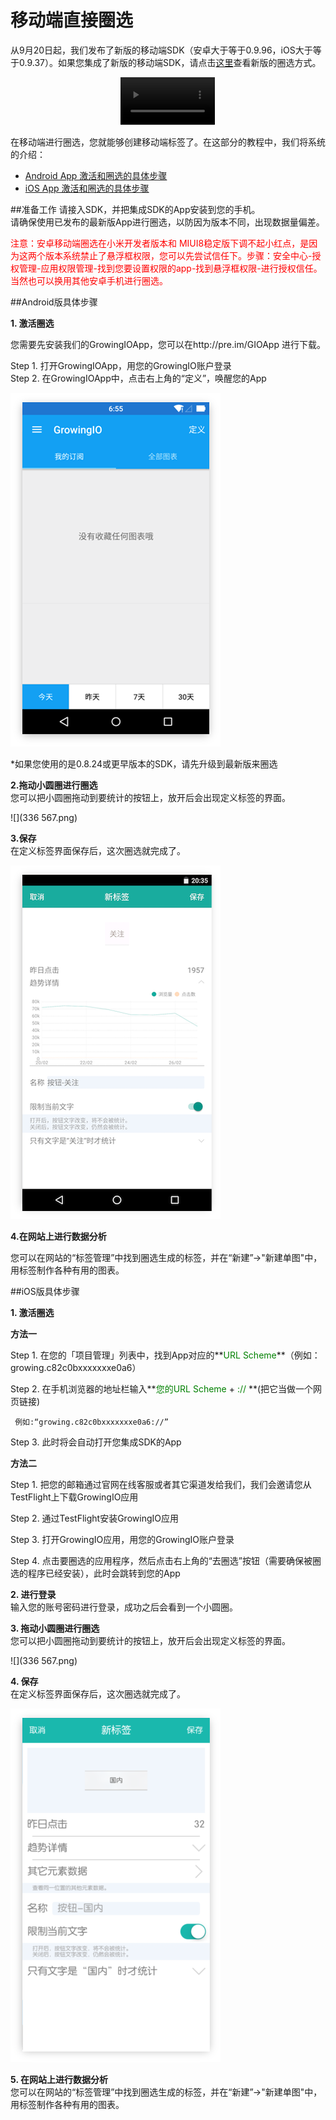 # 移动端直接圈选

从9月20日起，我们发布了新版的移动端SDK（安卓大于等于0.9.96，iOS大于等于0.9.37）。如果您集成了新版的移动端SDK，请点击[这里](https://help.growingio.com/Features/circle/appcirclingapp_new.html)查看新版的圈选方式。

<div style="text-align:center">
<video id="video" controls="" preload="auto" 
      <source id="mp4" src="https://assets.growingio.com/videos/APP圈选APP_570p.mp4" type="video/mp4" style="width:30%; margin:0 auto;">
      
      <p>Your user agent does not support the HTML5 Video element.</p>
    </video>

 </div> 


在移动端进行圈选，您就能够创建移动端标签了。在这部分的教程中，我们将系统的介绍：

*  <a href="#Android">Android App 激活和圈选的具体步骤</a>
*  <a href="#iOS">iOS App 激活和圈选的具体步骤</a>

##准备工作
请接入SDK，并把集成SDK的App安装到您的手机。  
请确保使用已发布的最新版App进行圈选，以防因为版本不同，出现数据量偏差。

<font color="red">注意：安卓移动端圈选在小米开发者版本和 MIUI8稳定版下调不起小红点，是因为这两个版本系统禁止了悬浮框权限，您可以先尝试信任下。步骤：安全中心-授权管理-应用权限管理-找到您要设置权限的app-找到悬浮框权限-进行授权信任。当然也可以换用其他安卓手机进行圈选。</font>


<a name="Android" id="Android">  </a>
##Android版具体步骤

**1. 激活圈选** 

您需要先安装我们的GrowingIOApp，您可以在http://pre.im/GIOApp 进行下载。	

Step 1. 打开GrowingIOApp，用您的GrowingIO账户登录       
Step 2. 在GrowingIOApp中，点击右上角的“定义”，唤醒您的App


![](336-567---.png)


*如果您使用的是0.8.24或更早版本的SDK，请先升级到最新版来圈选
 


**2.拖动小圆圈进行圈选**       
您可以把小圆圈拖动到要统计的按钮上，放开后会出现定义标签的界面。

![](336 567.png)
 
**3.保存**  
在定义标签界面保存后，这次圈选就完成了。

![](../../tag-define-shadow.png)

**4.在网站上进行数据分析**

您可以在网站的“标签管理”中找到圈选生成的标签，并在“新建”->"新建单图"中，用标签制作各种有用的图表。

<a name="iOS" id="iOS"> </a>
##iOS版具体步骤

**1. 激活圈选**  

**方法一**  

Step 1. 在您的「项目管理」列表中，找到App对应的**<font color=green>URL Scheme</font>**（例如：growing.c82c0bxxxxxxxe0a6）
  
Step 2. 在手机浏览器的地址栏输入**<font color=green>您的URL Scheme</font> + <font color=green>:// </font>**(把它当做一个网页链接)  
    
     例如:“growing.c82c0bxxxxxxxe0a6://”
       
Step 3. 此时将会自动打开您集成SDK的App

**方法二**  

Step 1. 把您的邮箱通过官网在线客服或者其它渠道发给我们，我们会邀请您从TestFlight上下载GrowingIO应用

Step 2. 通过TestFlight安装GrowingIO应用

Step 3. 打开GrowingIO应用，用您的GrowingIO账户登录

Step 4. 点击要圈选的应用程序，然后点击右上角的“去圈选”按钮（需要确保被圈选的程序已经安装），此时会跳转到您的App
  
**2. 进行登录**  
输入您的账号密码进行登录，成功之后会看到一个小圆圈。


**3. 拖动小圆圈进行圈选**       
您可以把小圆圈拖动到要统计的按钮上，放开后会出现定义标签的界面。

![](336 567.png)
 
**4. 保存**  
在定义标签界面保存后，这次圈选就完成了。

![](../../tag-define-shadow-ios.png)


**5. 在网站上进行数据分析**  
您可以在网站的“标签管理”中找到圈选生成的标签，并在“新建”->"新建单图"中，用标签制作各种有用的图表。

  
    
      
        
          
          